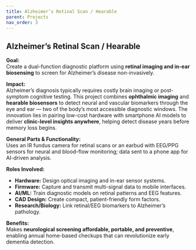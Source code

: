 ```yaml
---
title: Alzheimer’s Retinal Scan / Hearable
parent: Projects
nav_order: 3
---
```


## Alzheimer’s Retinal Scan / Hearable

**Goal:**  
Create a dual-function diagnostic platform using **retinal imaging and in-ear biosensing** to screen for Alzheimer’s disease non-invasively.

**Impact:**  
Alzheimer’s diagnosis typically requires costly brain imaging or post-symptom cognitive testing. This project combines **ophthalmic imaging** and **hearable biosensors** to detect neural and vascular biomarkers through the eye and ear — two of the body’s most accessible diagnostic windows. The innovation lies in pairing low-cost hardware with smartphone AI models to deliver **clinic-level insights anywhere**, helping detect disease years before memory loss begins. 

**General Parts & Functionality:**  
Uses an IR fundus camera for retinal scans or an earbud with EEG/PPG sensors for neural and blood-flow monitoring; data sent to a phone app for AI-driven analysis.

**Roles Involved:**  
- **Hardware:** Design optical imaging and in-ear sensor systems.  
- **Firmware:** Capture and transmit multi-signal data to mobile interfaces.  
- **AI/ML:** Train diagnostic models on retinal patterns and EEG features.  
- **CAD Design:** Create compact, patient-friendly form factors.  
- **Research/Biology:** Link retinal/EEG biomarkers to Alzheimer’s pathology.

**Benefits:**  
Makes **neurological screening affordable, portable, and preventive**, enabling annual home-based checkups that can revolutionize early dementia detection.
